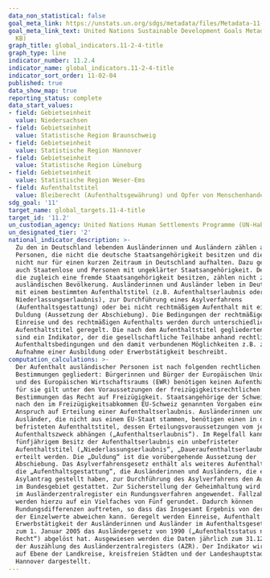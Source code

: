 ```yaml
---
data_non_statistical: false
goal_meta_link: https://unstats.un.org/sdgs/metadata/files/Metadata-11-01-01.pdf
goal_meta_link_text: United Nations Sustainable Development Goals Metadata (PDF 93.1
  KB)
graph_title: global_indicators.11-2-4-title
graph_type: line
indicator_number: 11.2.4
indicator_name: global_indicators.11-2-4-title
indicator_sort_order: 11-02-04
published: true
data_show_map: true
reporting_status: complete
data_start_values:
- field: Gebietseinheit
  value: Niedersachsen
- field: Gebietseinheit
  value: Statistische Region Braunschweig
- field: Gebietseinheit
  value: Statistische Region Hannover
- field: Gebietseinheit
  value: Statistische Region Lüneburg
- field: Gebietseinheit
  value: Statistische Region Weser-Ems
- field: Aufenthaltstitel
  value: Bleiberecht (Aufenthaltsgewährung) und Opfer von Menschenhandel und organisierter Schwarzarbeit
sdg_goal: '11'
target_name: global_targets.11-4-title
target_id: '11.2'
un_custodian_agency: United Nations Human Settlements Programme (UN-Habitat)
un_designated_tier: '2'
national_indicator_description: >-
  Zu den in Deutschland lebenden Ausländerinnen und Ausländern zählen alle
  Personen, die nicht die deutsche Staatsangehörigkeit besitzen und die sich
  nicht nur für einen kurzen Zeitraum in Deutschland aufhalten. Dazu gehören
  auch Staatenlose und Personen mit ungeklärter Staatsangehörigkeit. Deutsche,
  die zugleich eine fremde Staatsangehörigkeit besitzen, zählen nicht zur
  ausländischen Bevölkerung. Ausländerinnen und Ausländer leben in Deutschland
  mit einem bestimmten Aufenthaltstitel (z.B. Aufenthaltserlaubnis oder
  Niederlassungserlaubnis), zur Durchführung eines Asylverfahrens
  (Aufenthaltsgestattung) oder bei nicht rechtmäßigem Aufenthalt mit einer
  Duldung (Aussetzung der Abschiebung). Die Bedingungen der rechtmäßigen
  Einreise und des rechtmäßigen Aufenthalts werden durch unterschiedliche
  Aufenthaltstitel geregelt. Die nach dem Aufenthaltstitel gegliederten Daten
  sind ein Indikator, der die gesellschaftliche Teilhabe anhand rechtlicher
  Aufenthaltsbedingungen und den damit verbundenen Möglichkeiten z.B. zur
  Aufnahme einer Ausbildung oder Erwerbstätigkeit beschreibt.
computation_calculations: >-
  Der Aufenthalt ausländischer Personen ist nach folgenden rechtlichen
  Bestimmungen gegliedert: Bürgerinnen und Bürger der Europäischen Union (EU)
  und des Europäischen Wirtschaftsraums (EWR) benötigen keinen Aufenthaltstitel,
  für sie gilt unter den Voraussetzungen der freizügigkeitsrechtlichen
  Bestimmungen das Recht auf Freizügigkeit. Staatsangehörige der Schweiz haben
  nach den im Freizügigkeitsabkommen EU-Schweiz genannten Vorgaben einen
  Anspruch auf Erteilung einer Aufenthaltserlaubnis. Ausländerinnen und
  Ausländer, die nicht aus einem EU-Staat stammen, benötigen einen in der Regel
  befristeten Aufenthaltstitel, dessen Erteilungsvoraussetzungen vom jeweiligen
  Aufenthaltszweck abhängen („Aufenthaltserlaubnis“). Im Regelfall kann nach
  fünfjährigem Besitz der Aufenthaltserlaubnis ein unbefristeter
  Aufenthaltstitel („Niederlassungserlaubnis“, „Daueraufenthaltserlaubnis-EG“)
  erteilt werden. Die „Duldung“ ist die vorübergehende Aussetzung der
  Abschiebung. Das Asylverfahrensgesetz enthält als weiteres Aufenthaltsrecht
  die „Aufenthaltsgestattung“, die Ausländerinnen und Ausländern, die einen
  Asylantrag gestellt haben, zur Durchführung des Asylverfahrens den Aufenthalt
  im Bundesgebiet gestattet. Zur Sicherstellung der Geheimhaltung wird ab 2016
  im Ausländerzentralregister ein Rundungsverfahren angewendet. Fallzahlen
  werden hierzu auf ein Vielfaches von Fünf gerundet. Dadurch können
  Rundungsdifferenzen auftreten, so dass das Insgesamt Ergebnis von der Summe
  der Einzelwerte abweichen kann. Geregelt werden Einreise, Aufenthalt und
  Erwerbstätigkeit der Ausländerinnen und Ausländer im Aufenthaltsgesetz, das
  zum 1. Januar 2005 das Ausländergesetz von 1990 („Aufenthaltsstatus nach altem
  Recht“) abgelöst hat. Ausgewiesen werden die Daten jährlich zum 31.12. anhand
  der Auszählung des Ausländerzentralregisters (AZR). Der Indikator wird hier
  auf Ebene der Landkreise, kreisfreien Städten und der Landeshauptstadt
  Hannover dargestellt.
---
```

